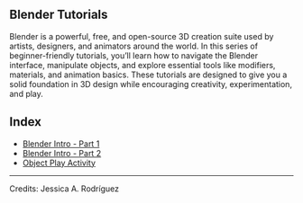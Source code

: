 ## Blender Tutorials

Blender is a powerful, free, and open-source 3D creation suite used by artists, designers, and animators around the world. In this series of beginner-friendly tutorials, you’ll learn how to navigate the Blender interface, manipulate objects, and explore essential tools like modifiers, materials, and animation basics. These tutorials are designed to give you a solid foundation in 3D design while encouraging creativity, experimentation, and play.


## Index

+ [Blender Intro - Part 1](Blender_Intro_Part_1.md)
+ [Blender Intro - Part 2](Blender_Intro_Part_2.md)
+ [Object Play Activity](Object_Play_Activity.md)


________________________________________________________________________

Credits: Jessica A. Rodríguez

